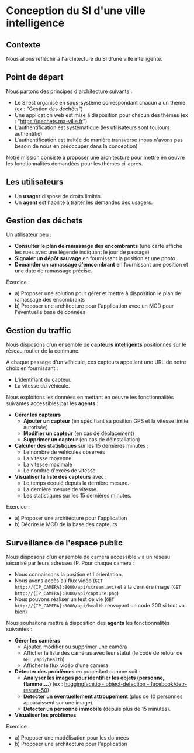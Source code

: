 # Conception du SI d'une ville intelligence

## Contexte

Nous allons réfléchir à l'architecture du SI d'une ville intelligente.

## Point de départ

Nous partons des principes d'architecture suivants :

- Le SI est organisé en sous-système correspondant chacun à un thème (ex : "Gestion des déchêts")
- Une application web est mise à disposition pour chacun des thèmes (ex : "https://dechets.ma-ville.fr")
- L'authentification est systématique (les utilisateurs sont toujours authentifié)
- L'authentification est traitée de manière transverse (nous n'avons pas besoin de nous en préoccuper dans la conception)

Notre mission consiste à proposer une architecture pour mettre en oeuvre les fonctionnalités demandées pour les thèmes ci-après.

## Les utilisateurs

- Un **usager** dispose de droits limités.
- Un **agent** est habilité à traiter les demandes des usagers.

## Gestion des déchets

Un utilisateur peu :

- **Consulter le plan de ramassage des encombrants** (une carte affiche les rues avec une légende indiquant le jour de passage)
- **Signaler un dépôt sauvage** en fournissant la position et une photo.
- **Demander un ramassage d'emcombrant** en fournissant une position et une date de ramassage précise.

Exercice :

- a) Proposer une solution pour gérer et mettre à disposition le plan de ramassage des encombrants
- b) Proposer une architecture pour l'application avec un MCD pour l'éventuelle base de données


## Gestion du traffic

Nous disposons d'un ensemble de **capteurs intelligents** positionnés sur le réseau routier de la commune.

A chaque passage d'un véhicule, ces capteurs appellent une URL de notre choix en fournissant :

- L'identifiant du capteur.
- La vitesse du véhicule.

Nous exploitons les données en mettant en oeuvre les fonctionnalités suivantes accessibles par les **agents** :

- **Gérer les capteurs**
  - **Ajouter un capteur** (en spécifiant sa position GPS et la vitesse limite autorisée)
  - **Modifier un capteur** (en cas de déplacement)
  - **Supprimer un capteur** (en cas de déinstallation)
- **Calculer des statistiques** sur les 15 dernières minutes :
  - Le nombre de véhicules observés
  - La vitesse moyenne
  - La vitesse maximale
  - Le nombre d'excès de vitesse
- **Visualiser la liste des capteurs** avec :
  - Le temps écoulé depuis la dernière mesure.
  - La dernière mesure de vitesse.
  - Les statistiques sur les 15 dernières minutes.

Exercice :

- a) Proposer une architecture pour l'application
- b) Décrire le MCD de la base des capteurs


## Surveillance de l'espace public

Nous disposons d'un ensemble de caméra accessible via un réseau sécurisé par leurs adresses IP. Pour chaque camera :

- Nous connaissons la position et l'orientation.
- Nous avons accès au flux vidéo (`GET http://{IP_CAMERA}:8000/api/stream.avi`) et à la dernière image (`GET http://{IP_CAMERA}:8000/api/capture.png`)
- Nous pouvons réaliser un test de vie (`GET http://{IP_CAMERA}:8000/api/health` renvoyant un code 200 si tout va bien)

Nous souhaitons mettre à disposition des **agents** les fonctionnalités suivantes :

- **Gérer les caméras**
  - Ajouter, modifier ou supprimer une caméra 
  - Afficher la liste des caméras avec leur statut (le code de retour de `GET /api/health`)
  - Afficher le flux vidéo d'une caméra
- **Détecter des problèmes** en procédant comme suit :
  - **Analyser les images pour identifier les objets (personne, flamme,...)** (ex : [huggingface.io - object-detection - facebook/detr-resnet-50](https://huggingface.co/facebook/detr-resnet-50))
  - **Détecter un éventuellement attroupement** (plus de 10 personnes apparaissent sur une image).
  - **Détecter un personne immobile** (depuis plus de 15 minutes).
- **Visualiser les problèmes**

Exercice :

- a) Proposer une modélisation pour les données
- b) Proposer une architecture pour l'application

